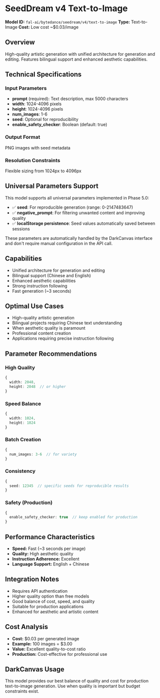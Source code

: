 # SeedDream v4 Text-to-Image

**Model ID:** `fal-ai/bytedance/seedream/v4/text-to-image`
**Type:** Text-to-Image
**Cost:** Low cost ~$0.03/image

## Overview

High-quality artistic generation with unified architecture for generation and editing. Features bilingual support and enhanced aesthetic capabilities.

## Technical Specifications

### Input Parameters
- **prompt** (required): Text description, max 5000 characters
- **width**: 1024-4096 pixels
- **height**: 1024-4096 pixels
- **num_images**: 1-6
- **seed**: Optional for reproducibility
- **enable_safety_checker**: Boolean (default: true)

### Output Format
PNG images with seed metadata

### Resolution Constraints
Flexible sizing from 1024px to 4096px

## Universal Parameters Support

This model supports all universal parameters implemented in Phase 5.0:

- ✅ **seed**: For reproducible generation (range: 0-2147483647)
- ✅ **negative_prompt**: For filtering unwanted content and improving quality
- ✅ **localStorage persistence**: Seed values automatically saved between sessions

These parameters are automatically handled by the DarkCanvas interface and don't require manual configuration in the API call.

## Capabilities

- Unified architecture for generation and editing
- Bilingual support (Chinese and English)
- Enhanced aesthetic capabilities
- Strong instruction following
- Fast generation (~3 seconds)

## Optimal Use Cases

- High-quality artistic generation
- Bilingual projects requiring Chinese text understanding
- When aesthetic quality is paramount
- Professional content creation
- Applications requiring precise instruction following

## Parameter Recommendations

### High Quality
```typescript
{
  width: 2048,
  height: 2048  // or higher
}
```

### Speed Balance
```typescript
{
  width: 1024,
  height: 1024
}
```

### Batch Creation
```typescript
{
  num_images: 3-6  // for variety
}
```

### Consistency
```typescript
{
  seed: 12345  // specific seeds for reproducible results
}
```

### Safety (Production)
```typescript
{
  enable_safety_checker: true  // keep enabled for production
}
```

## Performance Characteristics

- **Speed:** Fast (~3 seconds per image)
- **Quality:** High aesthetic quality
- **Instruction Adherence:** Excellent
- **Language Support:** English + Chinese

## Integration Notes

- Requires API authentication
- Higher quality option than free models
- Good balance of cost, speed, and quality
- Suitable for production applications
- Enhanced for aesthetic and artistic content

## Cost Analysis

- **Cost:** $0.03 per generated image
- **Example:** 100 images = $3.00
- **Value:** Excellent quality-to-cost ratio
- **Production:** Cost-effective for professional use

## DarkCanvas Usage

This model provides our best balance of quality and cost for production text-to-image generation. Use when quality is important but budget constraints exist.